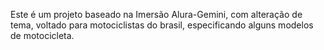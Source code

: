 Este é um projeto baseado na Imersão Alura-Gemini, com alteração de tema, voltado para motociclistas do brasil, especificando alguns modelos de motocicleta.
